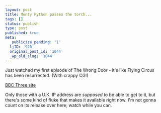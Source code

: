 ```yaml
---
layout: post
title: Monty Python passes the torch...
tags: []
status: publish
type: post
published: true
meta:
  _publicize_pending: '1'
  ljID: '920'
  original_post_id: '1044'
  _wp_old_slug: '1044'
---
```

Just watched my first episode of The Wrong Door - it's like Flying Circus has been resurrected.  (With crappy CG!)

<a href="http://www.bbc.co.uk/bbcthree/">BBC Three site</a>

Only those with a U.K. IP address are <em>supposed</em> to be able to get to it, but there's some kind of fluke that makes it available right now.  I'm not gonna count on its release over here; watch while you can.
